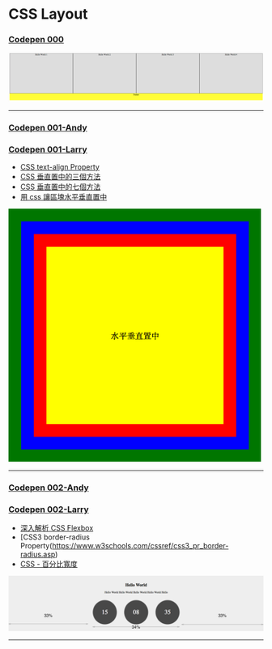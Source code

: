 # CSS Layout

### [Codepen 000](https://codepen.io/larrylu/pen/BRNxdY?editors=0010)

![](img/000.png)

---

### [Codepen 001-Andy](https://codepen.io/Andy-Chen/pen/ybeLxX?editors=1100)
### [Codepen 001-Larry](https://codepen.io/larrylu/pen/XRXWbR?editors=1100)

- [CSS text-align Property](https://www.w3schools.com/cssref/pr_text_text-align.asp)
- [CSS 垂直置中的三個方法](http://www.oxxostudio.tw/articles/201408/css-vertical-align.html)
- [CSS 垂直置中的七個方法](http://www.oxxostudio.tw/articles/201502/css-vertical-align-7methods.html)
- [用 css 讓區塊水平垂直置中](http://muki.tw/tech/css-div-center/)

![](img/001.png)

---

### [Codepen 002-Andy](#)
### [Codepen 002-Larry](#)

- [深入解析 CSS Flexbox](http://www.oxxostudio.tw/articles/201501/css-flexbox.html)
- [CSS3 border-radius Property(https://www.w3schools.com/cssref/css3_pr_border-radius.asp)
- [CSS - 百分比寬度](http://zh-tw.learnlayout.com/percent.html)

![](img/002.png)

---
